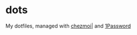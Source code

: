 # dots

My dotfiles, managed with [chezmoi|](https://chezmoi.io/) and [1Password](https://1password.com)
